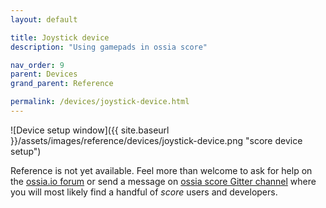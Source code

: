 ```yaml
---
layout: default

title: Joystick device
description: "Using gamepads in ossia score"

nav_order: 9
parent: Devices
grand_parent: Reference

permalink: /devices/joystick-device.html
---
```


![Device setup window]({{ site.baseurl }}/assets/images/reference/devices/joystick-device.png "score device setup")

Reference is not yet available. Feel more than welcome to ask for help on the [ossia.io forum](https://forum.ossia.io) or send a message on [ossia score Gitter channel](https://gitter.im/ossia/score) where you will most likely find a handful of *score* users and developers.